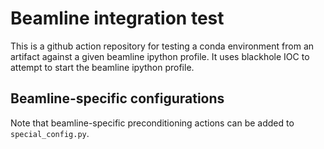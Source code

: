 # Beamline integration test

This is a github action repository for testing a conda environment from an
artifact against a given beamline ipython profile. It uses blackhole IOC to
attempt to start the beamline ipython profile.

## Beamline-specific configurations
Note that beamline-specific preconditioning actions can be added to `special_config.py`.